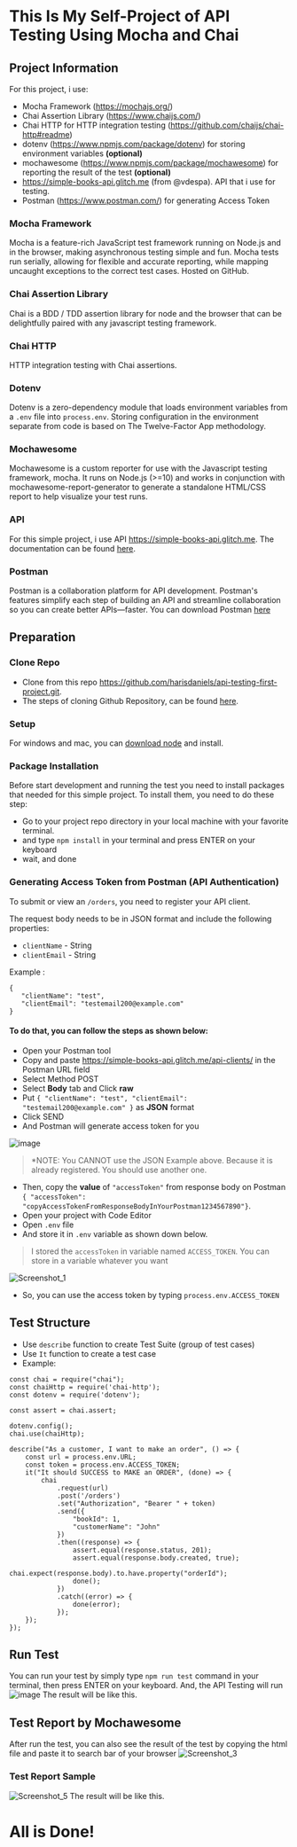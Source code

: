 # This Is My Self-Project of API Testing Using Mocha and Chai

## Project Information
For this project, i use: 
- Mocha Framework (https://mochajs.org/)
- Chai Assertion Library (https://www.chaijs.com/)
- Chai HTTP for HTTP integration testing (https://github.com/chaijs/chai-http#readme)
- dotenv (https://www.npmjs.com/package/dotenv) for storing environment variables **(optional)**
- mochawesome (https://www.npmjs.com/package/mochawesome) for reporting the result of the test **(optional)**
- https://simple-books-api.glitch.me (from @vdespa). API that i use for testing.
- Postman (https://www.postman.com/) for generating Access Token

### Mocha Framework
Mocha is a feature-rich JavaScript test framework running on Node.js and in the browser, making asynchronous testing simple and fun. 
Mocha tests run serially, allowing for flexible and accurate reporting, while mapping uncaught exceptions to the correct test cases. Hosted on GitHub.

### Chai Assertion Library
Chai is a BDD / TDD assertion library for node and the browser that can be delightfully paired with any javascript testing framework.

### Chai HTTP
HTTP integration testing with Chai assertions.

### Dotenv
Dotenv is a zero-dependency module that loads environment variables from a `.env` file into `process.env`.
Storing configuration in the environment separate from code is based on The Twelve-Factor App methodology.

### Mochawesome
Mochawesome is a custom reporter for use with the Javascript testing framework, mocha. 
It runs on Node.js (>=10) and works in conjunction with mochawesome-report-generator to generate a standalone HTML/CSS report to help visualize your test runs.

### API
For this simple project, i use API https://simple-books-api.glitch.me. 
The documentation can be found [here](https://github.com/vdespa/introduction-to-postman-course/blob/main/simple-books-api.md).

### Postman
Postman is a collaboration platform for API development. 
Postman's features simplify each step of building an API and streamline collaboration so you can create better APIs—faster.
You can download Postman [here](https://www.postman.com/downloads/)

## Preparation

### Clone Repo
- Clone from this repo https://github.com/harisdaniels/api-testing-first-project.git.
- The steps of cloning Github Repository, can be found [here](https://docs.github.com/en/github/creating-cloning-and-archiving-repositories/cloning-a-repository-from-github/cloning-a-repository).

### Setup
For windows and mac, you can [download node](https://nodejs.org/en/) and install.

### Package Installation
Before start development and running the test you need to install packages that needed for this simple project. To install them, you need to do these step:

- Go to your project repo directory in your local machine with your favorite terminal.
- and type `npm install` in your terminal and press ENTER on your keyboard
- wait, and done

### Generating Access Token from Postman (API Authentication)
To submit or view an `/orders`, you need to register your API client.

The request body needs to be in JSON format and include the following properties:
- `clientName` - String
- `clientEmail` - String

Example :
```
{
   "clientName": "test",
   "clientEmail": "testemail200@example.com"
}
```
#### To do that, you can follow the steps as shown below:
- Open your Postman tool
- Copy and paste https://simple-books-api.glitch.me/api-clients/ in the Postman URL field
- Select Method POST
- Select **Body** tab and Click **raw**
- Put `{ "clientName": "test", "clientEmail": "testemail200@example.com" }` as **JSON** format
- Click SEND
- And Postman will generate access token for you

![image](https://drive.google.com/uc?export=view&id=1gkLGXdgc6WzQKpSqb_HzTE9RhUooJQZw)
> *NOTE: You CANNOT use the JSON Example above. Because it is already registered. You should use another one.

- Then, copy the **value** of `"accessToken"` from response body on Postman `{ "accessToken": "copyAccessTokenFromResponseBodyInYourPostman1234567890"}`.
- Open your project with Code Editor
- Open `.env` file
- And store it in `.env` variable as shown down below. 
> I stored the `accessToken` in variable named `ACCESS_TOKEN`. You can store in a variable whatever you want

![Screenshot_1](https://user-images.githubusercontent.com/74105380/126869264-8ca1d043-29da-4006-9325-5b888123d157.jpg)

- So, you can use the access token by typing `process.env.ACCESS_TOKEN`



## Test Structure
- Use `describe` function to create Test Suite (group of test cases)
- Use `It` function to create a test case
- Example:
```
const chai = require("chai");
const chaiHttp = require('chai-http');
const dotenv = require('dotenv');

const assert = chai.assert;

dotenv.config();
chai.use(chaiHttp);

describe("As a customer, I want to make an order", () => {
    const url = process.env.URL;
    const token = process.env.ACCESS_TOKEN; 
    it("It should SUCCESS to MAKE an ORDER", (done) => {
        chai
            .request(url)
            .post('/orders')           
            .set("Authorization", "Bearer " + token)
            .send({
                "bookId": 1,
                "customerName": "John"
            })
            .then((response) => {
                assert.equal(response.status, 201);
                assert.equal(response.body.created, true);
                chai.expect(response.body).to.have.property("orderId");
                done();
            })
            .catch((error) => {
                done(error);
            });    
    });
});
```

## Run Test

You can run your test by simply type `npm run test` command in your terminal, then press ENTER on your keyboard. And, the API Testing will run
![image](https://drive.google.com/uc?export=view&id=1AvWtgQn9JbGL1ycUF9q-TTp4duiijLm6)
The result will be like this.



## Test Report by Mochawesome
After run the test, you can also see the result of the test by copying the html file and paste it to search bar of your browser
![Screenshot_3](https://user-images.githubusercontent.com/74105380/126753467-962baa95-f743-43ff-bf88-56b5adbcdfd3.jpg)


### Test Report Sample
![Screenshot_5](https://user-images.githubusercontent.com/74105380/126753428-ebe4b120-c669-48af-822a-154c77fc229b.jpg)
The result will be like this.


# All is Done!
